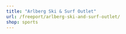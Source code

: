 ```yaml
---
title: "Arlberg Ski & Surf Outlet"
url: /freeport/arlberg-ski-and-surf-outlet/
shop: sports
---
```


